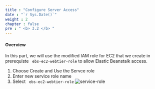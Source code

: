 ```yaml
---
title : "Configure Server Access"
date : "`r Sys.Date()`"
weight : 2
chapter : false
pre : " <b> 3.2 </b> "
---
```


#### Overview 
In this part, we will use the modified IAM role for EC2 that we create in prerequiste ``` ebs-ec2-webtier-role``` to allow Elastic Beanstalk access.

1. Choose Create and Use the Servce role
2. Enter new service role name
3. Select ``` ebs-ec2-webtier-role```
   ![service-role](/images/3-deploy-ebs-application/3.2-configure-service-access/(1)-ebs-service-access.jpg?width=60pc)
